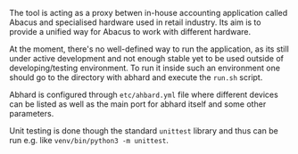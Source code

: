 The tool is acting as a proxy betwen in-house accounting application called Abacus and specialised hardware used in retail industry. Its aim is to provide a unified way for Abacus to work with different hardware.

At the moment, there's no well-defined way to run the application, as its still under active development and not enough stable yet to be used outside of developing/testing environment. To run it inside such an environment one should go to the directory with abhard and execute the `run.sh` script.

Abhard is configured through `etc/ahbard.yml` file where different devices can be listed as well as the main port for abhard itself and some other parameters.

Unit testing is done though the standard `unittest` library and thus can be run e.g. like `venv/bin/python3 -m unittest`.